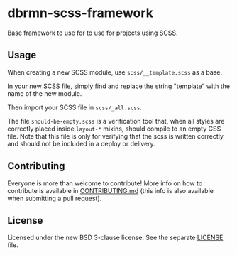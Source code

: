 # dbrmn-scss-framework

Base framework to use for to use for projects using
[SCSS](http://sass-lang.com/).

## Usage

When creating a new SCSS module, use `scss/__template.scss` as a base.

In your new SCSS file, simply find and replace the string "template" with the name of the new module.

Then import your SCSS file in `scss/_all.scss`.

The file `should-be-empty.scss` is a verification tool that, when all styles are correctly placed inside `layout-*` mixins, should compile to an empty CSS file. Note that this file is only for verifying that the scss is written correctly and should not be included in a deploy or delivery.

## Contributing

Everyone is more than welcome to contribute! More info on how to contribute is available in [CONTRIBUTING.md](CONTRIBUTING.md) (this info is also available when submitting a pull request).

## License

Licensed under the new BSD 3-clause license. See the separate [LICENSE](LICENSE) file.
